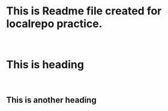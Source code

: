 # This is Readme file created for localrepo practice.
<br>
<h1>This is heading </h1>
<br>
<h2> This is another heading </h2>